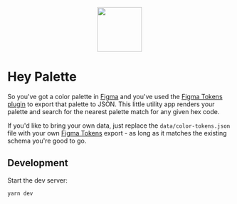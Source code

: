 <p align="center">
  <img width="100" height="100" src="https://user-images.githubusercontent.com/6512153/177139628-f6aae797-ab0b-419e-98c8-00c5edb4653d.png">
</p>

# Hey Palette

So you've got a color palette in [Figma](https://www.figma.com/) and you've used the [Figma Tokens plugin](https://docs.tokens.studio/) to export that palette to JSON. This little utility app renders your palette and search for the nearest palette match for any given hex code.

If you'd like to bring your own data, just replace the `data/color-tokens.json` file with your own [Figma Tokens](https://docs.tokens.studio/) export - as long as it matches the existing schema you're good to go.

## Development

Start the dev server:

```bash
yarn dev
```
